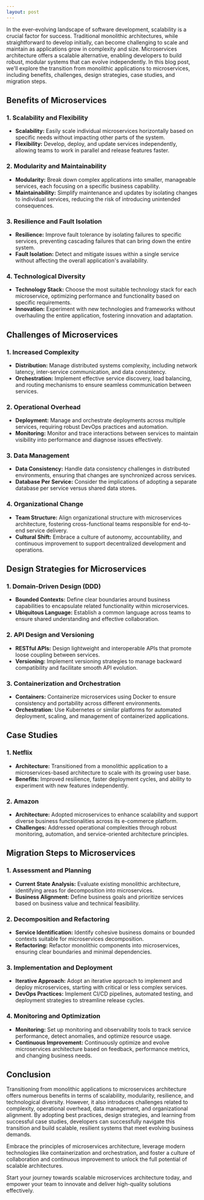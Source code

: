 ```yaml
---
layout: post
---
```

In the ever-evolving landscape of software development, scalability is a crucial factor for success. Traditional monolithic architectures, while straightforward to develop initially, can become challenging to scale and maintain as applications grow in complexity and size. Microservices architecture offers a scalable alternative, enabling developers to build robust, modular systems that can evolve independently. In this blog post, we'll explore the transition from monolithic applications to microservices, including benefits, challenges, design strategies, case studies, and migration steps.

## Benefits of Microservices

### 1. **Scalability and Flexibility**
- **Scalability:** Easily scale individual microservices horizontally based on specific needs without impacting other parts of the system.
- **Flexibility:** Develop, deploy, and update services independently, allowing teams to work in parallel and release features faster.

### 2. **Modularity and Maintainability**
- **Modularity:** Break down complex applications into smaller, manageable services, each focusing on a specific business capability.
- **Maintainability:** Simplify maintenance and updates by isolating changes to individual services, reducing the risk of introducing unintended consequences.

### 3. **Resilience and Fault Isolation**
- **Resilience:** Improve fault tolerance by isolating failures to specific services, preventing cascading failures that can bring down the entire system.
- **Fault Isolation:** Detect and mitigate issues within a single service without affecting the overall application's availability.

### 4. **Technological Diversity**
- **Technology Stack:** Choose the most suitable technology stack for each microservice, optimizing performance and functionality based on specific requirements.
- **Innovation:** Experiment with new technologies and frameworks without overhauling the entire application, fostering innovation and adaptation.

## Challenges of Microservices

### 1. **Increased Complexity**
- **Distribution:** Manage distributed systems complexity, including network latency, inter-service communication, and data consistency.
- **Orchestration:** Implement effective service discovery, load balancing, and routing mechanisms to ensure seamless communication between services.

### 2. **Operational Overhead**
- **Deployment:** Manage and orchestrate deployments across multiple services, requiring robust DevOps practices and automation.
- **Monitoring:** Monitor and trace interactions between services to maintain visibility into performance and diagnose issues effectively.

### 3. **Data Management**
- **Data Consistency:** Handle data consistency challenges in distributed environments, ensuring that changes are synchronized across services.
- **Database Per Service:** Consider the implications of adopting a separate database per service versus shared data stores.

### 4. **Organizational Change**
- **Team Structure:** Align organizational structure with microservices architecture, fostering cross-functional teams responsible for end-to-end service delivery.
- **Cultural Shift:** Embrace a culture of autonomy, accountability, and continuous improvement to support decentralized development and operations.

## Design Strategies for Microservices

### 1. **Domain-Driven Design (DDD)**
- **Bounded Contexts:** Define clear boundaries around business capabilities to encapsulate related functionality within microservices.
- **Ubiquitous Language:** Establish a common language across teams to ensure shared understanding and effective collaboration.

### 2. **API Design and Versioning**
- **RESTful APIs:** Design lightweight and interoperable APIs that promote loose coupling between services.
- **Versioning:** Implement versioning strategies to manage backward compatibility and facilitate smooth API evolution.

### 3. **Containerization and Orchestration**
- **Containers:** Containerize microservices using Docker to ensure consistency and portability across different environments.
- **Orchestration:** Use Kubernetes or similar platforms for automated deployment, scaling, and management of containerized applications.

## Case Studies

### 1. **Netflix**
- **Architecture:** Transitioned from a monolithic application to a microservices-based architecture to scale with its growing user base.
- **Benefits:** Improved resilience, faster deployment cycles, and ability to experiment with new features independently.

### 2. **Amazon**
- **Architecture:** Adopted microservices to enhance scalability and support diverse business functionalities across its e-commerce platform.
- **Challenges:** Addressed operational complexities through robust monitoring, automation, and service-oriented architecture principles.

## Migration Steps to Microservices

### 1. **Assessment and Planning**
- **Current State Analysis:** Evaluate existing monolithic architecture, identifying areas for decomposition into microservices.
- **Business Alignment:** Define business goals and prioritize services based on business value and technical feasibility.

### 2. **Decomposition and Refactoring**
- **Service Identification:** Identify cohesive business domains or bounded contexts suitable for microservices decomposition.
- **Refactoring:** Refactor monolithic components into microservices, ensuring clear boundaries and minimal dependencies.

### 3. **Implementation and Deployment**
- **Iterative Approach:** Adopt an iterative approach to implement and deploy microservices, starting with critical or less complex services.
- **DevOps Practices:** Implement CI/CD pipelines, automated testing, and deployment strategies to streamline release cycles.

### 4. **Monitoring and Optimization**
- **Monitoring:** Set up monitoring and observability tools to track service performance, detect anomalies, and optimize resource usage.
- **Continuous Improvement:** Continuously optimize and evolve microservices architecture based on feedback, performance metrics, and changing business needs.

## Conclusion

Transitioning from monolithic applications to microservices architecture offers numerous benefits in terms of scalability, modularity, resilience, and technological diversity. However, it also introduces challenges related to complexity, operational overhead, data management, and organizational alignment. By adopting best practices, design strategies, and learning from successful case studies, developers can successfully navigate this transition and build scalable, resilient systems that meet evolving business demands.

Embrace the principles of microservices architecture, leverage modern technologies like containerization and orchestration, and foster a culture of collaboration and continuous improvement to unlock the full potential of scalable architectures.

Start your journey towards scalable microservices architecture today, and empower your team to innovate and deliver high-quality solutions effectively.

